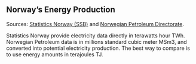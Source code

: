 ## Norway’s Energy Production

Sources:
[Statistics Norway (SSB)](https://www.ssb.no/energi-og-industri/energi/statistikk/elektrisitet) and
[Norwegian Petroleum Directorate](https://www.norskpetroleum.no/fakta/historisk-produksjon/#arlig).  

Statistics Norway provide electricity data directly in terawatts hour TWh.
Norwegian Petroleum data is in millions standard cubic meter MSm3,
and converted into potential electricity production.
The best way to compare is to use energy amounts in terajoules TJ.